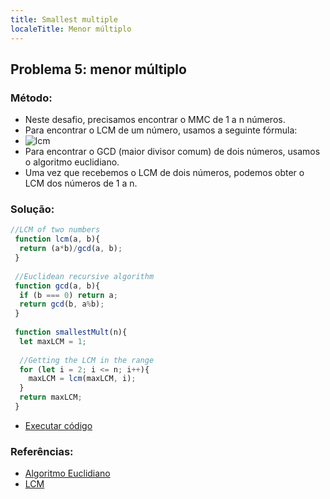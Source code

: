 ```yaml
---
title: Smallest multiple
localeTitle: Menor múltiplo
---
```

## Problema 5: menor múltiplo

### Método:

*   Neste desafio, precisamos encontrar o MMC de 1 a n números.
*   Para encontrar o LCM de um número, usamos a seguinte fórmula:
*   ![lcm](https://wikimedia.org/api/rest_v1/media/math/render/svg/9453a93953efe119b7502c1827aeeb869ab121d6)
*   Para encontrar o GCD (maior divisor comum) de dois números, usamos o algoritmo euclidiano.
*   Uma vez que recebemos o LCM de dois números, podemos obter o LCM dos números de 1 a n.

### Solução:

```js
//LCM of two numbers 
 function lcm(a, b){ 
  return (a*b)/gcd(a, b); 
 } 
 
 //Euclidean recursive algorithm 
 function gcd(a, b){ 
  if (b === 0) return a; 
  return gcd(b, a%b); 
 } 
 
 function smallestMult(n){ 
  let maxLCM = 1; 
 
  //Getting the LCM in the range 
  for (let i = 2; i <= n; i++){ 
    maxLCM = lcm(maxLCM, i); 
  } 
  return maxLCM; 
 } 
```

*   [Executar código](https://repl.it/@ezioda004/Problem-5-Smallest-multiple)

### Referências:

*   [Algoritmo Euclidiano](https://en.wikipedia.org/wiki/Euclidean_algorithm)
*   [LCM](https://en.wikipedia.org/wiki/Least_common_multiple)